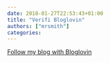 ```yaml
---
date: 2018-01-27T22:53:43+01:00
title: "Verifi Bloglovin"
authors: ["mrsmith"]
categories:
---
```


<a href="https://www.bloglovin.com/blog/19277285/?claim=g4hzrevuxxr">Follow my blog with Bloglovin</a>
